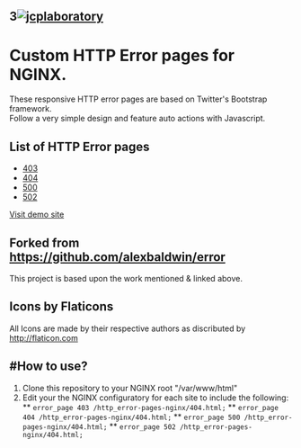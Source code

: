 3[![jcplaboratory](https://www.jcplaboratory.org/wp-content/uploads/2016/08/nav-banner_ra_large.png?w=250)](http://jcplaboratory.org)
--------------------------------------------

# Custom HTTP Error pages for NGINX.
These responsive HTTP error pages are based on Twitter's Bootstrap framework.  
Follow a very simple design and feature auto actions with Javascript.  

## List of HTTP Error pages  
* [403](403.html)
* [404](404.html)
* [500](500.html)
* [502](502.html)

[Visit demo site](https://jcplaboratory.github.io/http_error-pages-nginx/)

## Forked from https://github.com/alexbaldwin/error
This project is based upon the work mentioned & linked above.


Icons by Flaticons
----------------------------------------------

All Icons are made by their respective authors as discributed by http://flaticon.com

#How to use?
----------------------------------------------
1. Clone this repository to your NGINX root "/var/www/html"
2. Edit your the NGINX configuratory for each site to include the following:
** `error_page 403 /http_error-pages-nginx/404.html;`
** `error_page 404 /http_error-pages-nginx/404.html;`
** `error_page 500 /http_error-pages-nginx/404.html;`
** `error_page 502 /http_error-pages-nginx/404.html;`
